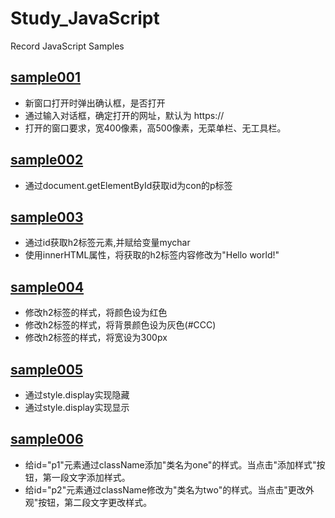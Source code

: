# Study_JavaScript
Record JavaScript Samples
## [sample001](https://github.com/ccloveak/Study_JavaScript/tree/master/sample001)
* 新窗口打开时弹出确认框，是否打开
* 通过输入对话框，确定打开的网址，默认为 https://
* 打开的窗口要求，宽400像素，高500像素，无菜单栏、无工具栏。
## [sample002](https://github.com/ccloveak/Study_JavaScript/tree/master/sample002)
* 通过document.getElementById获取id为con的p标签
## [sample003](https://github.com/ccloveak/Study_JavaScript/tree/master/sample003)
* 通过id获取h2标签元素,并赋给变量mychar
* 使用innerHTML属性，将获取的h2标签内容修改为"Hello world!"
## [sample004](https://github.com/ccloveak/Study_JavaScript/tree/master/sample004)
* 修改h2标签的样式，将颜色设为红色
* 修改h2标签的样式，将背景颜色设为灰色(#CCC)
* 修改h2标签的样式，将宽设为300px
## [sample005](https://github.com/ccloveak/Study_JavaScript/tree/master/sample005)
* 通过style.display实现隐藏
* 通过style.display实现显示
## [sample006](https://github.com/ccloveak/Study_JavaScript/tree/master/sample006)
* 给id="p1"元素通过className添加"类名为one"的样式。当点击"添加样式"按钮，第一段文字添加样式。
* 给id="p2"元素通过className修改为"类名为two"的样式。当点击"更改外观"按钮，第二段文字更改样式。
